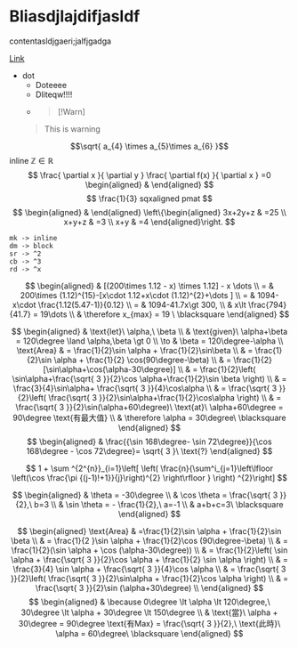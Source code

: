 # Bliasdjlajdifjasldf
contentasldjgaeri;jalfjgadga

[Link](url)

- dot
    - Doteeee
    - Dliteqw!!!!
    - > [!Warn]
    > This is warning 


$$\sqrt{ a_{4} \times a_{5}\times a_{6} }$$
inline $\mathbb{Z}\in\mathbb{R}$
$$
\frac{ \partial x }{ \partial y } \frac{ \partial f(x) }{ \partial x } =0
\begin{aligned}
 & 
\end{aligned}
$$
$$
\frac{1}{3} sqxaligned
pmat
$$
$$
\begin{aligned}
 & 
\end{aligned}
\left\{\begin{aligned}
  3x+2y+z & =25 \\
  x+y+z & =3 \\
  x+y & =4
\end{aligned}\right.
$$
```
mk -> inline
dm -> block
sr -> ^2
cb -> ^3
rd -> ^x
```

$$
\begin{aligned} 
 & [(200\times 1.12 - x) \times 1.12] - x \dots \\
= & 200\times (1.12)^{15}-[x\cdot 1.12+x\cdot (1.12)^{2}+\dots ] \\
= & 1094-x\cdot \frac{1.12(5.47-1)}{0.12} \\
= & 1094-41.7x\gt 300, \\
 & x\lt \frac{794}{41.7} = 19\dots \\
 & \therefore x_{max} = 19 \ \blacksquare
\end{aligned}
$$

$$
\begin{aligned}
 & \text{let}\ \alpha,\ \beta \\
 & \text{given}\ \alpha+\beta = 120\degree \land \alpha,\beta \gt 0 \\
\to & \beta = 120\degree-\alpha \\
 \text{Area}  & = \frac{1}{2}\sin \alpha + \frac{1}{2}\sin\beta \\
 & = \frac{1}{2}\sin \alpha + \frac{1}{2} \cos(90\degree-\beta) \\
 & = \frac{1}{2}[\sin\alpha+\cos(\alpha-30\degree)] \\
 & = \frac{1}{2}\left( \sin\alpha+\frac{\sqrt{ 3 }}{2}\cos \alpha+\frac{1}{2}\sin \beta \right) \\
 & = \frac{3}{4}\sin\alpha+ \frac{\sqrt{ 3 }}{4}\cos\alpha \\
 & = \frac{\sqrt{ 3 }}{2}\left( \frac{\sqrt{ 3 }}{2}\sin\alpha+\frac{1}{2}\cos\alpha \right) \\
 & = \frac{\sqrt{ 3 }}{2}\sin(\alpha+60\degree)\ \text{at}\ \alpha+60\degree = 90\degree \text{有最大值} \\
 & \therefore \alpha = 30\degree\ \blacksquare
\end{aligned}
$$
$$
\begin{aligned}
 & \frac{{\sin 168\degree- \sin 72\degree}}{\cos 168\degree - \cos 72\degree}= \sqrt{ 3 }\ \text{?}
\end{aligned}
$$

$$
1 + \sum ^{2^{n}}_{i=1}\left[ \left( \frac{n}{\sum^i_{j=1}\left\lfloor \left(\cos \frac{\pi {(j-1)!+1}}{j}\right)^{2} \right\rfloor } \right) ^{2}\right]
$$

$$
\begin{aligned}
 & \theta = -30\degree \\
 & \cos \theta = \frac{\sqrt{ 3 }}{2},\ b=3 \\
 & \sin \theta = - \frac{1}{2},\ a=-1 \\
 & a+b+c=3\ \blacksquare
\end{aligned}
$$

$$
\begin{aligned}
\text{Area}  & =\frac{1}{2}\sin \alpha + \frac{1}{2}\sin \beta \\
 & = \frac{1}{2 }\sin \alpha + \frac{1}{2}\cos (90\degree-\beta) \\
 & = \frac{1}{2}(\sin \alpha + \cos (\alpha-30\degree)) \\
 & = \frac{1}{2}\left( \sin \alpha + \frac{\sqrt{ 3 }}{2}\cos \alpha + \frac{1}{2} \sin \alpha \right) \\
 & = \frac{3}{4} \sin \alpha + \frac{\sqrt{ 3 }}{4}\cos \alpha \\
 & = \frac{\sqrt{ 3 }}{2}\left( \frac{\sqrt{ 3 }}{2}\sin\alpha + \frac{1}{2}\cos \alpha \right) \\
 & = \frac{\sqrt{ 3 }}{2}\sin (\alpha+30\degree) \\
\end{aligned}
$$
$$
\begin{aligned}
 & \because 0\degree \lt \alpha \lt 120\degree,\ 30\degree \lt \alpha + 30\degree \lt 150\degree \\
 & \text{當}\ \alpha + 30\degree = 90\degree \text{有Max} = \frac{\sqrt{ 3 }}{2},\ \text{此時}\ \alpha = 60\degree\ \blacksquare
\end{aligned}
$$
